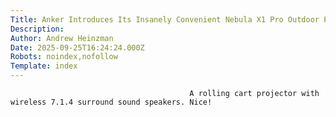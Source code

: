 ```yaml
---
Title: Anker Introduces Its Insanely Convenient Nebula X1 Pro Outdoor Projector
Description: 
Author: Andrew Heinzman
Date: 2025-09-25T16:24:24.000Z
Robots: noindex,nofollow
Template: index
---
```


                                            A rolling cart projector with wireless 7.1.4 surround sound speakers. Nice!
                                        